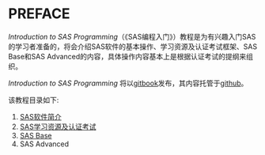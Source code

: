 # PREFACE

_Introduction to SAS Programming_（《SAS编程入门》）教程是为有兴趣入门SAS的学习者准备的，将会介绍SAS软件的基本操作、学习资源及认证考试框架、SAS Base和SAS Advanced的内容，具体操作内容基本上是根据认证考试的提纲来组织。

_Introduction to SAS_ _Programming_ 将以[gitbook](https://jasminemoks-textbooks.gitbook.io/introduction-to-sas-programming/)发布，其内容托管于[github](https://github.com/XiaotongMo/IntroductionToSAS)。

该教程目录如下:

1. [SAS软件简介](brief-intro-for-sas.md)
2. [SAS学习资源及认证考试](learning-resources-and-certification.md)
3. [SAS Base](SAS-cdc-biostat-sas-1.md)
4. SAS Advanced



